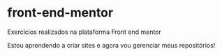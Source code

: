 # front-end-mentor
 Exercícios realizados na plataforma Front end mentor

Estou aprendendo a criar sites e agora vou gerenciar meus repositórios!